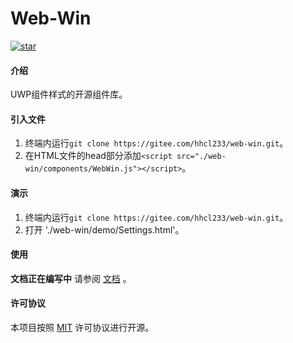 # Web-Win
[![star](https://gitee.com/hhcl233/web-win/badge/star.svg?theme=gray)](https://gitee.com/hhcl233/web-win/stargazers)  
#### 介绍
UWP组件样式的开源组件库。

#### 引入文件
1. 终端内运行`git clone https://gitee.com/hhcl233/web-win.git`。
2. 在HTML文件的head部分添加`<script src="./web-win/components/WebWin.js"></script>`。

#### 演示
1. 终端内运行`git clone https://gitee.com/hhcl233/web-win.git`。
2. 打开 './web-win/demo/Settings.html'。

#### 使用
**文档正在编写中**
请参阅 [文档](https://ycnjvm44jtxm.feishu.cn/wiki/YmMCwDGo5iNeS3kTCEdchPaXnCe) 。

#### 许可协议
本项目按照 [MIT](LICENSE) 许可协议进行开源。